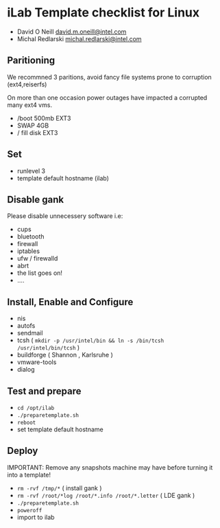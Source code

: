 # iLab Template checklist for Linux
- David O Neill <david.m.oneill@intel.com>
- Michal Redlarski <michal.redlarski@intel.com>

## Paritioning
We recommned 3 paritions, avoid fancy file systems prone to corruption (ext4,reiserfs)

On more than one occasion power outages have impacted a corrupted many ext4 vms.

- /boot 500mb EXT3
- SWAP 4GB
- / fill disk EXT3

## Set
- runlevel 3
- template default hostname (ilab)

## Disable gank
Please disable unnecessery software i.e:

- cups
- bluetooth
- firewall
- iptables
- ufw / firewalld
- abrt
- the list goes on!
- ....

## Install, Enable and Configure
- nis
- autofs
- sendmail
- tcsh ( `mkdir -p /usr/intel/bin && ln -s /bin/tcsh /usr/intel/bin/tcsh` )
- buildforge ( Shannon , Karlsruhe )
- vmware-tools
- dialog

## Test and prepare
- `cd /opt/ilab`
- `./preparetemplate.sh`
- `reboot`
- set template default hostname

## Deploy
IMPORTANT: Remove any snapshots machine may have before turning it into a template!

- `rm -rvf /tmp/*` ( install gank )
- `rm -rvf /root/*log /root/*.info /root/*.letter` ( LDE gank )
- `./preparetemplate.sh`
- `poweroff`
- import to ilab
